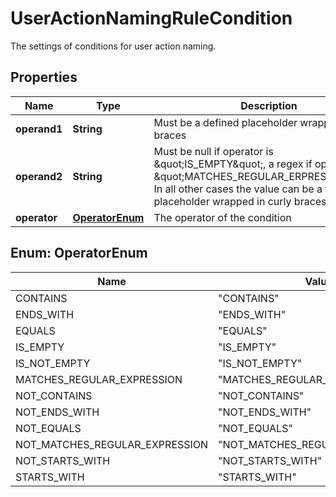 

# UserActionNamingRuleCondition

The settings of conditions for user action naming.

## Properties

| Name | Type | Description | Notes |
|------------ | ------------- | ------------- | -------------|
|**operand1** | **String** | Must be a defined placeholder wrapped in curly braces |  |
|**operand2** | **String** | Must be null if operator is \&quot;IS_EMPTY\&quot;, a regex if operator is \&quot;MATCHES_REGULAR_ERPRESSION\&quot;. In all other cases the value can be a freetext or a placeholder wrapped in curly braces |  [optional] |
|**operator** | [**OperatorEnum**](#OperatorEnum) | The operator of the condition |  |



## Enum: OperatorEnum

| Name | Value |
|---- | -----|
| CONTAINS | &quot;CONTAINS&quot; |
| ENDS_WITH | &quot;ENDS_WITH&quot; |
| EQUALS | &quot;EQUALS&quot; |
| IS_EMPTY | &quot;IS_EMPTY&quot; |
| IS_NOT_EMPTY | &quot;IS_NOT_EMPTY&quot; |
| MATCHES_REGULAR_EXPRESSION | &quot;MATCHES_REGULAR_EXPRESSION&quot; |
| NOT_CONTAINS | &quot;NOT_CONTAINS&quot; |
| NOT_ENDS_WITH | &quot;NOT_ENDS_WITH&quot; |
| NOT_EQUALS | &quot;NOT_EQUALS&quot; |
| NOT_MATCHES_REGULAR_EXPRESSION | &quot;NOT_MATCHES_REGULAR_EXPRESSION&quot; |
| NOT_STARTS_WITH | &quot;NOT_STARTS_WITH&quot; |
| STARTS_WITH | &quot;STARTS_WITH&quot; |




